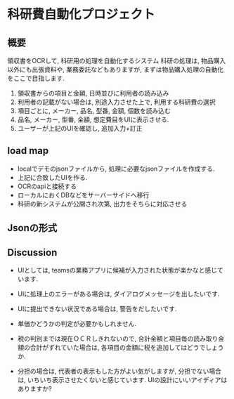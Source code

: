 # 科研費自動化プロジェクト

## 概要
領収書をOCRして, 科研用の処理を自動化するシステム
科研の処理は, 物品購入以外にも出張資料や, 業務委託などもありますが,
まずは物品購入処理の自動化をここで目指します.

1. 領収書からの項目と金額, 日時並びに利用者の読み込み
1. 利用者の記載がない場合は, 別途入力させた上で, 利用する科研費の選択
1. 項目ごとに, メーカー, 品名, 型番, 金額, 個数を読み込む
1. 品名, メーカー, 型番, 金額, 想定費目をUIに表示させる.
1. ユーザーが上記のUIを確認し, 追加入力+訂正

## load map
+ localでデモのjsonファイルから,
処理に必要なjsonファイルを作成する.
+ 上記に合致したUIを作る.
+ OCRのapiと接続する
+ ローカルにおくDBなどをサーバーサイドへ移行
+ 科研の新システムが公開され次第,
出力をそちらに対応させる

## Jsonの形式

## Discussion
+ UIとしては, teamsの業務アプリに候補が入力された状態が楽かなと感じています.

+ UIに処理上のエラーがある場合は, ダイアログメッセージを出したいです.

+ UIに提出できない状況である場合は, 警告をだしたいです.

+ 単価かどうかの判定が必要かもしれません.

+ 税の判別までは現在ＯＣＲしきれないので,
合計金額と項目毎の読み取り金額の合計がずれていた場合は,
各項目の金額に税を追加してはどうでしょうか.

+ 分担の場合は, 代表者の表示もした方がよい気がしますが,
分担でない場合は, いちいち表示させたくないと感じています.
UIの設計にいいアイディアはありますか?
